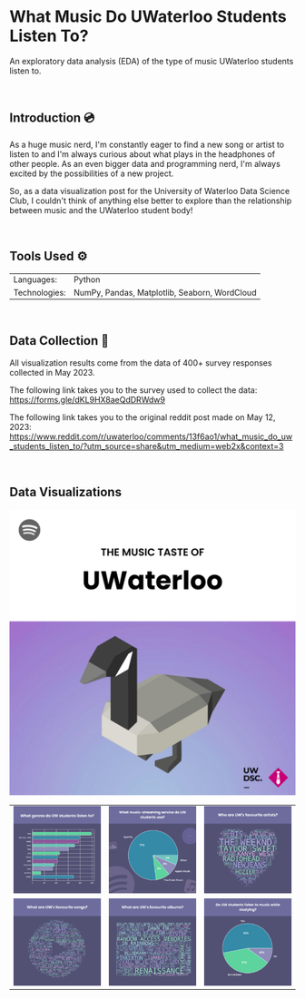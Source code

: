 # What Music Do UWaterloo Students Listen To?

An exploratory data analysis (EDA) of the type of music UWaterloo students listen to.

<br>

## Introduction :cd:

As a huge music nerd, I'm constantly eager to find a new song or artist to listen to and I'm always curious about what plays in the headphones of other people. As an even bigger data and programming nerd, I'm always excited by the possibilities of a new project.

So, as a data visualization post for the University of Waterloo Data Science Club, I couldn't think of anything else better to explore than the relationship between music and the UWaterloo student body!

<br>

## Tools Used :gear:

<table>
    <tr>
        <td> Languages: </td>
        <td> Python </td>
    </tr>
    <tr>
        <td> Technologies: </td>
        <td> NumPy, Pandas, Matplotlib, Seaborn, WordCloud</td>
    </tr>
</table>
<br>

## Data Collection :file_folder:

All visualization results come from the data of 400+ survey responses collected in May 2023.

The following link takes you to the survey used to collect the data:
https://forms.gle/dKL9HX8aeQdDRWdw9

The following link takes you to the original reddit post made on May 12, 2023:
https://www.reddit.com/r/uwaterloo/comments/13f6ao1/what_music_do_uw_students_listen_to/?utm_source=share&utm_medium=web2x&context=3

<br>

## Data Visualizations
<p align="center">
<img src="./visualizations/final-post/1.png" alt="Image 1" width="600">
</p>

<table>
  <tr>
    <td align="center">
      <img src="./visualizations/final-post/2.png" alt="Image 1" width="300">
      <br>
    </td>
    <td align="center">
      <img src="./visualizations/final-post/3.png" alt="Image 2" width="300">
      <br>
    </td>
    <td align="center">
      <img src="./visualizations/final-post/4.png" alt="Image 3" width="300">
      <br>
    </td>
  </tr>
  <tr>
    <td align="center">
      <img src="./visualizations/final-post/5.png" alt="Image 4" width="300">
      <br>
    </td>
    <td align="center">
      <img src="./visualizations/final-post/6.png" alt="Image 5" width="300">
      <br>
    </td>
    <td align="center">
      <img src="./visualizations/final-post/7.png" alt="Image 6" width="300">
      <br>
    </td>
  </tr>
</table>